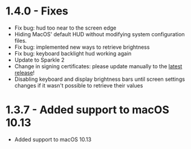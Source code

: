 # 1.4.0 - Fixes
* Fix bug: hud too near to the screen edge
* Hiding MacOS' default HUD without modifying system configuration files.
* Fix bug: implemented new ways to retrieve brightness
* Fix bug: keyboard backlight hud working again
* Update to Sparkle 2
* Change in signing certificates: please update manually to the [latest release](https://github.com/AlexPerathoner/SlimHUD/releases/download/v1.4.0/SlimHUD.zip)!
* Disabling keyboard and display brightness bars until screen settings changes if it wasn't possible to retrieve their values

# 1.3.7 - Added support to macOS 10.13
* Added support to macOS 10.13